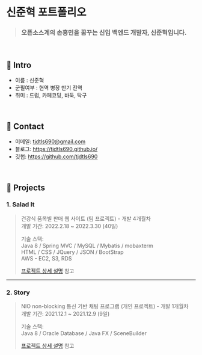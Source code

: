 # 신준혁 포트폴리오
>### 오픈소스계의 손흥민을 꿈꾸는 신입 백엔드 개발자, 신준혁입니다.

</br>

## :pushpin: Intro
- 이름 : 신준혁
- 군필여부 : 현역 병장 만기 전역
- 취미 : 드럼, 카페코딩, 바둑, 탁구

</br>

## :pushpin: Contact
- 이메일: tjdtls690@gmail.com
- 블로그: https://tjdtls690.github.io/
- 깃헙: https://github.com/tjdtls690

</br>

## :pushpin: Projects
### 1. Salad It
>건강식 품목별 판매 웹 사이트 (팀 프로젝트) - 개발 4개월차 <br/>
>개발 기간: 2022.2.18 ~ 2022.3.30 (40일)
>  
>기술 스택:  
>Java 8 / Spring MVC / MySQL / Mybatis / mobaxterm <br/>
>HTML / CSS / JQuery / JSON / BootStrap <br/>
>AWS - EC2, S3, RDS
>  
>[프로젝트 상세 설명](https://bit.ly/3yBfrXh) 참고

---

### 2. Story
>NIO non-blocking 통신 기반 채팅 프로그램  (개인 프로젝트) - 개발 1개월차 <br/>
>개발 기간: 2021.12.1 ~ 2021.12.9 (9일)
>  
>기술 스택:  
>Java 8 / Oracle Database / Java FX / SceneBuilder
>  
>[프로젝트 상세 설명](https://bit.ly/3wqm39L) 참고
